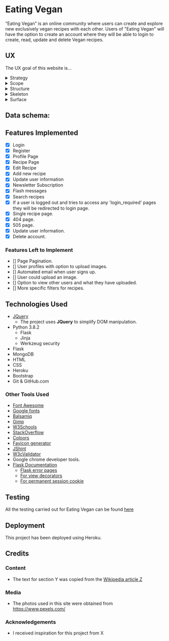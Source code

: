 # Eating Vegan

“Eating Vegan” is an online community where users can create and explore new exclusively vegan recipes with each other. Users of "Eating Vegan" will have the option to create an account where they will be able to login to create, read, update and delete Vegan recipes. 
 
## UX

The UX goal of this website is...

<details><summary>Strategy</summary>
<p>

#### User stories:

- As a user I would like to be able to login to my account.
- As a user I would like to be able to log out of my account.
- As a user I would like to be able to view my profile.
- As a user I would like to be able to edit or remove recipes that I have created.
- As a user I would like to be able to view all recipes in one place.
- As a user I would like to be able to create new recipes.
- As a user I would like to be able to sign up for the newsletter.
- As a user I would like to be able to update my account details.
- As a user I would like to be able to delete my account.
- As a user I would like to flick through the different meal types.
- As a user I would like to be able to search through all recipes.
- As a user I dont want to have all naviagtion links when not applicable.

#### Returning User:

- As a new user I would like to be able to register an account.
- As a new user I would like to be able to sign up for the newsletter.
- As a new user I would like to be able to understand what the website is.
- As a new user 

#### Admin:

- As an admin I would like to be able to edit any recipe.
- As an admin I would like the option to delete any recipes incase they don't meet the guidelines.
- As an admin I would like to be able to delete users if needed. 
</p>

</details>

<details><summary>Scope</summary>
<p>

#### Planned features:

</p>
</details>

<details><summary>Structure</summary>
<p>



</p>
</details>

<details><summary>Skeleton</summary>
<p>

[User Logged In Wireframes](/docs/eating-vegan-wireframe-logged-in.png)

[User Logged Out Wireframes](/docs/eating-vegan-wireframe-logged-out.png)

</p>
</details>
<details><summary>Surface</summary>
<p>

#### Design:


#### Typography:

Font's I have chosen for this project are 'Bungee Shade', 'Bungee' and 'Roboto'. The reason I have chosen these fonts is because I wanted the design of 'Eating Vegan' to be eye catching and I found the Bungee font's stood out from any others. Bungee Shade will be used for all page headings. Bungee for all subheadings throughout and Roboto will be used for all links, p elements and buttons.

#### Colour Scheme


</p>
</details>

## Data schema:



## Features Implemented
 
- [x] Login
- [x] Register
- [x] Profile Page
- [x] Recipe Page
- [x] Edit Recipe
- [x] Add new recipe
- [x] Update user information
- [x] Newsletter Subscription
- [x] Flash messages
- [x] Search recipes
- [x] If a user is logged out and tries to access any 'login_required' pages they will be redirected to login page.
- [x] Single recipe page.
- [x] 404 page.
- [x] 505 page.
- [x] Update user information.
- [x] Delete account.

### Features Left to Implement

- [] Page Pagination.
- [] User profiles with option to upload images.
- [] Automated email when user signs up.
- [] User could upload an image.
- [] Option to view other users and what they have uploaded.
- [] More specific filters for recipes.
 
## Technologies Used

- [JQuery](https://jquery.com)
    - The project uses **JQuery** to simplify DOM manipulation.
- Python 3.8.2
    * Flask
    * Jinja 
    * Werkzeug security
- Flask
- MongoDB
- HTML
- CSS
- Heroku
- Bootstrap
- Git & GitHub.com

### Other Tools Used

- [Font Awesome](https://fontawesome.com/) 
- [Google fonts](https://fonts.google.com/) 
- [Balsamiq](https://balsamiq.com/) 
- [Gimp](https://www.gimp.org/) 
- [W3Schools](https://www.w3schools.com/) 
- [StackOverflow](https://stackoverflow.com/) 
- [Coloors](https://coolors.co/) 
- [Favicon generator](https://www.favicon-generator.org/) 
- [JShint](https://jshint.com/) 
- [W3cValidator](https://validator.w3.org/)
- Google chrome developer tools.
- [Flask Documentation](https://flask.palletsprojects.com/en/1.1.x/)
  - [Flask error pages](https://flask.palletsprojects.com/en/1.1.x/patterns/errorpages)
  - [For view decorators](https://flask.palletsprojects.com/en/1.1.x/patterns/viewdecorators/)
  - [For permanent session cookie](https://flask.palletsprojects.com/en/1.1.x/config/)

## Testing

All the testing carried out for Eating Vegan can be found [here](TESTING.md)

## Deployment

This project has been deployed using Heroku.


## Credits

### Content
- The text for section Y was copied from the [Wikipedia article Z](https://en.wikipedia.org/wiki/Z)

### Media
- The photos used in this site were obtained from 
https://www.pexels.com/

### Acknowledgements

- I received inspiration for this project from X